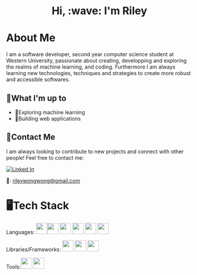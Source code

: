 
<link rel="stylesheet" type='text/css' href="https://cdn.jsdelivr.net/gh/devicons/devicon@latest/devicon.min.css" />
          
<h1 align="center">Hi, :wave: I'm Riley</h1>

<h1>About Me</h1>

  I am a software developer, second year computer science student at Western University, passionate about creating, developping and exploring the realms of machine learning, and coding.  Furthermore I am always learning new technologies, techniques and strategies to create more robust and accessible softwares.  

<h2>🔨What I'm up to</h2>

* 🤖Exploring machine learning
* 🔨Building web applications
  


<h2>📧Contact Me</h2>
I am always looking to contribute to new projects and connect with other people!  Feel free to contact me:

[![Linked In](https://cdn1.iconfinder.com/data/icons/logotypes/32/circle-linkedin-30.png "Linked In")](https://www.linkedin.com/in/riley-wong-1051b2250/)

📧: rileywongwong@gmail.com

<h1>🖥️Tech Stack</h1>
<span>Languages: <img src="https://cdn.jsdelivr.net/gh/devicons/devicon@latest/icons/python/python-plain-wordmark.svg" height=30px/><img src="https://cdn.jsdelivr.net/gh/devicons/devicon@latest/icons/java/java-plain-wordmark.svg" height=30px/>
<img src="https://cdn.jsdelivr.net/gh/devicons/devicon@latest/icons/html5/html5-plain-wordmark.svg" height=30px/>
  <img src="https://cdn.jsdelivr.net/gh/devicons/devicon@latest/icons/css3/css3-plain-wordmark.svg" height=30px/>
    <img src="https://cdn.jsdelivr.net/gh/devicons/devicon@latest/icons/javascript/javascript-original.svg" height=30px />
  <img src="https://cdn.jsdelivr.net/gh/devicons/devicon@latest/icons/azuresqldatabase/azuresqldatabase-original.svg" height=30px />
          

 </span>
          
<span>Libraries/Frameworks:
<img src="https://cdn.jsdelivr.net/gh/devicons/devicon@latest/icons/react/react-original-wordmark.svg" height=30px />
<img src="https://cdn.jsdelivr.net/gh/devicons/devicon@latest/icons/postgresql/postgresql-plain-wordmark.svg" height=30px/>
<img src="https://cdn.jsdelivr.net/gh/devicons/devicon@latest/icons/nodejs/nodejs-plain-wordmark.svg" height=30px />
          
</span>

<span>Tools:<img src="https://cdn.jsdelivr.net/gh/devicons/devicon@latest/icons/git/git-plain-wordmark.svg" height=30px/>
  <img src="https://cdn.jsdelivr.net/gh/devicons/devicon@latest/icons/jira/jira-original-wordmark.svg" height=30px />
          
          
       
</span>
          
<!---
RileyWong26/RileyWong26 is a ✨ special ✨ repository because its `README.md` (this file) appears on your GitHub profile.
You can click the Preview link to take a look at your changes.
--->
